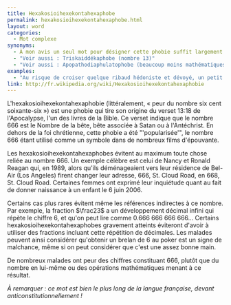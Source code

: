 ```yaml
---
title: Hexakosioihexekontahexaphobe
permalink: hexakosioihexekontahexaphobe.html
layout: word
categories:
  - Mot complexe
synonyms:
  - À mon avis un seul mot pour désigner cette phobie suffit largement ;)
  - "Voir aussi : Triskaiddékaphobe (nombre 13)"
  - "Voir aussi : Apopathodiaphulatophobe (beaucoup moins mathématiques !)"
examples:
  - "Au risque de croiser quelque ribaud hédoniste et dévoyé, un petit exo pour samedi soir… attention, il n'est pas recommandé aux hexakosioihexekontahexaphobes !"
link: http://fr.wikipedia.org/wiki/Hexakosioihexekontahexaphobie
---
```


L'hexakosioihexekontahexaphobie (littéralement, « peur du nombre six cent soixante-six ») est une phobie qui tire son origine du verset 13:18 de l'Apocalypse, l'un des livres de la Bible. Ce verset indique que le nombre 666 est le Nombre de la bête, bête associée à Satan ou à l'Antéchrist. En dehors de la foi chrétienne, cette phobie a été "'popularisée'", le nombre 666 étant utilisé comme un symbole dans de nombreux films d'épouvante.

Les hexakosioihexekontahexaphobes évitent au maximum toute chose reliée au nombre 666. Un exemple célèbre est celui de Nancy et Ronald Reagan qui, en 1989, alors qu'ils déménageaient vers leur résidence de Bel-Air (Los Angeles) firent changer leur adresse, 666, St. Cloud Road, en 668, St. Cloud Road. Certaines femmes ont exprimé leur inquiétude quant au fait de donner naissance à un enfant le 6 juin 2006.

Certains cas plus rares évitent même les références indirectes à ce nombre. Par exemple, la fraction $\frac23$ a un développement décimal infini qui répète le chiffre 6, et qu'on peut lire comme 0.666 666 666 666… Certains hexakosioihexekontahexaphobes gravement atteints éviteront d'avoir à utiliser des fractions incluant cette répétition de décimales. Les malades peuvent ainsi considérer qu'obtenir un brelan de 6 au poker est un signe de malchance, même si on peut considérer que c'est une assez bonne main.

De nombreux malades ont peur des chiffres constituant 666, plutôt que du nombre en lui-même ou des opérations mathématiques menant à ce résultat.

*À remarquer : ce mot est bien le plus long de la langue française, 
devant anticonstitutionnellement !*

